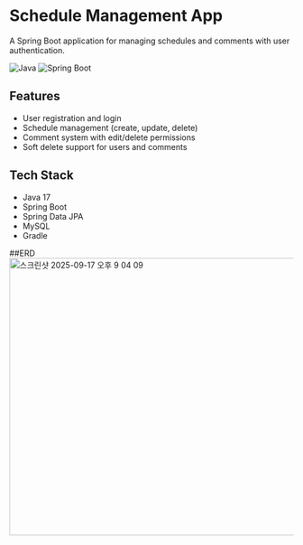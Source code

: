 # Schedule Management App
A Spring Boot application for managing schedules and comments with user authentication.

![Java](https://img.shields.io/badge/Java-17-blue)
![Spring Boot](https://img.shields.io/badge/SpringBoot-3.0-green)

## Features
- User registration and login
- Schedule management (create, update, delete)
- Comment system with edit/delete permissions
- Soft delete support for users and comments

## Tech Stack
- Java 17
- Spring Boot
- Spring Data JPA
- MySQL
- Gradle

##ERD
<img width="598" height="491" alt="스크린샷 2025-09-17 오후 9 04 09" src="https://github.com/user-attachments/assets/c378189a-87f9-4bd1-a71e-a382e4ead12d" />
